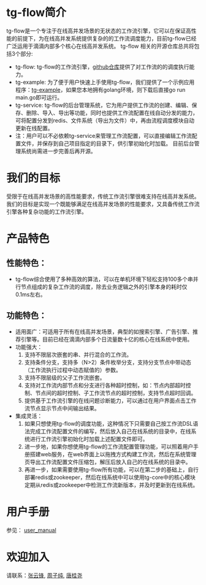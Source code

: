 # tg-flow简介
tg-flow是一个专注于在线高并发场景的无状态的工作流引擎，它可以在保证高性能的前提下，为在线高并发系统提供复杂的的工作流调度能力，目前tg-flow已经广泛运用于滴滴内部多个核心在线高并发系统。
tg-flow 相关的开源仓库总共将包括3个部分:
* tg-flow: tg-flow的工作流引擎，[github仓库](https://github.com/didi/tg-flow)提供了对工作流的的调度执行能力。
* tg-example: 为了便于用户快速上手使用tg-flow，我们提供了一个示例应用程序：[tg-example](https://github.com/didi/tg-example)，如果您本地拥有golang环境，则下载后直接go run main.go即可运行。
* tg-service: tg-flow的后台管理系统，它为用户提供工作流的创建、编辑、保存、删除、导入、导出等功能，同时也提供工作流配置在线自动分发的能力，可将配置分发到redis、文件系统（导出为文件）中，再由流程调度模块自动更新在线配置。
* 注：用户可以不必依赖tg-service来管理工作流配置，可以直接编辑工作流配置文件，并保存到自己项目指定的目录下，供引擎初始化时加载。 目前后台管理系统尚需进一步完善后再开源。

# 我们的目标
受限于在线高并发场景的高性能要求，传统工作流引擎很难支持在线高并发系统。 我们的目标是实现一个既能够满足在线高并发场景的性能要求，又具备传统工作流引擎各种复杂功能的工作流引擎。

# 产品特色
## 性能特色：
* tg-flow综合使用了多种高效的算法，可以在单机环境下轻松支持100多个串并行节点组成的复杂工作流的调度，除去业务逻辑之外的引擎本身的耗时仅0.1ms左右。
## 功能特色：
* 适用面广：可适用于所有在线高并发场景，典型的如搜索引擎、广告引擎、推荐引擎等。目前已经在滴滴内部多个日流量数十亿的核心在线系统中使用。
* 功能强大：
  1. 支持不限层次嵌套的串、并行混合的工作流。
  2. 支持条件分支，支持多（N>2）条件枚举分支，支持分支节点中带动态（工作流执行过程中动态赋值的）参数。
  3. 支持不限层级的父子工作流嵌套。
  4. 支持对工作流内部节点和分支进行各种超时控制，如：节点内部超时控制、节点间的超时控制、子工作流节点的超时控制，支持节点超时回调。
  5. 提供基于工作流引擎的在线问题诊断能力，可以通过在用户界面点击工作流节点显示节点中间输出结果。
* 集成灵活：
  1. 如果只想使用tg-flow的调度功能，这种情况下只需要自己按工作流DSL语法完成工作流配置文件的编写，然后放入自己在线系统的目录中，在线系统进行工作流引擎初始化时加载上述配置文件即可。
  2. 进一步地，如果你想使用tg-flow的工作流配置管理功能，可以照着用户手册搭建web服务，在web界面上以拖拽方式构建工作流，然后在系统管理页导出工作流配置文件压缩包，解压后放入自己的在线系统的目录中。
  3. 再进一步，如果需要使用tg-flow所有功能，可以在第二步的基础上，自行部署redis或zookeeper，然后在线系统中可以使用tg-core中的核心模块定期从redis或zookeeper中检测工作流新版本，并及时更新到在线系统。
  
# 用户手册
  参见： [user_manual](user_manual.html)
  
# 欢迎加入
  请联系：[张云锋](https://github.com/dayunzhangyunfeng), [周子纯](https://github.com/zhouzichun0315), [唐桂尧](https://github.com/tgy931)
